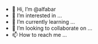 




- 👋 Hi, I’m @alfabar
- 👀 I’m interested in ...
- 🌱 I’m currently learning ...
- 💞️ I’m looking to collaborate on ...
- 📫 How to reach me ...

<!---
alfabar/alfabar is a ✨ special ✨ repository because its `README.md` (this file) appears on your GitHub profile.
You can click the Preview link to take a look at your changes.
--->
